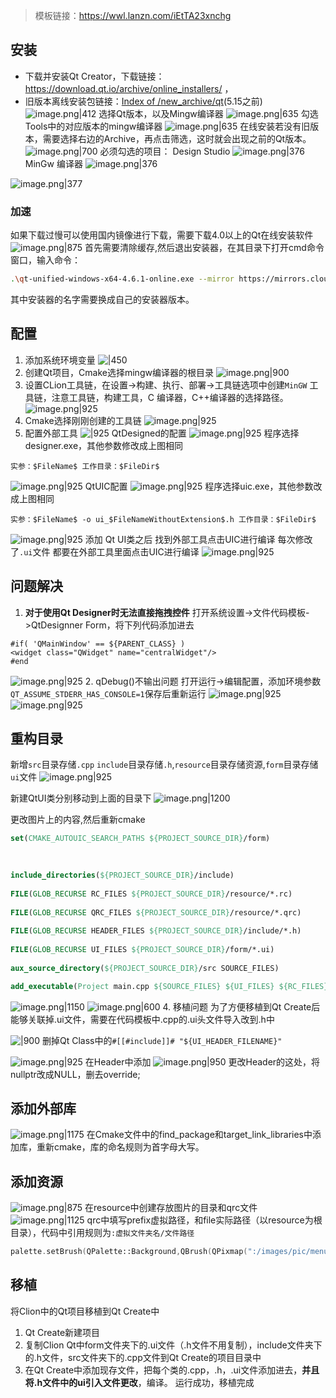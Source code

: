 >模板链接：https://wwl.lanzn.com/iEtTA23xnchg

## 安装
*  下载并安装Qt Creator，下载链接：https://download.qt.io/archive/online_installers/ ，
*  旧版本离线安装包链接：[Index of /new_archive/qt](https://download.qt.io/new_archive/qt/)(5.15之前)
![image.png|412](https://cdn.jsdelivr.net/gh/xuezhaorong/Picgo//Source/fix-dir/picgo/picgo-clipboard-images/2024/07/14/21-44-29-29434fa041dedbce19306b57e76874b2-20240714214428-207ecd.png)
选择Qt版本，以及Mingw编译器
![image.png|635](https://cdn.jsdelivr.net/gh/xuezhaorong/Picgo//Source/fix-dir/picgo/picgo-clipboard-images/2024/07/20/17-53-03-5435fc01ca40be1de861396f19d02d06-20240720175302-ad8d9a.png)
勾选Tools中的对应版本的mingw编译器
![image.png|635](https://cdn.jsdelivr.net/gh/xuezhaorong/Picgo//Source/fix-dir/picgo/picgo-clipboard-images/2024/07/20/17-53-43-e0688618b2f93acda8030e53f3aa76cc-20240720175343-2803f2.png)
在线安装若没有旧版本，需要选择右边的Archive，再点击筛选，这时就会出现之前的Qt版本。
![image.png|700](https://cdn.jsdelivr.net/gh/xuezhaorong/Picgo//Source/fix-dir/picgo/picgo-clipboard-images/2024/07/21/13-13-59-e34515fd70441a20f0958d2c1a023c62-20240721131358-e60632.png)
必须勾选的项目：
Design Studio
![image.png|376](https://cdn.jsdelivr.net/gh/xuezhaorong/Picgo//Source/fix-dir/picgo/picgo-clipboard-images/2024/07/21/13-31-58-66dc57685fa0d0cd24865fd399ddba11-20240721133158-7bcd67.png)
MinGw 编译器
![image.png|376](https://cdn.jsdelivr.net/gh/xuezhaorong/Picgo//Source/fix-dir/picgo/picgo-clipboard-images/2024/07/21/13-32-41-44782659ce937d45852e166f2ed12e72-20240721133241-ae5508.png)

![image.png|377](https://cdn.jsdelivr.net/gh/xuezhaorong/Picgo//Source/fix-dir/picgo/picgo-clipboard-images/2024/07/21/13-33-21-3912408593fbed6cda82c82dbc66dee2-20240721133320-56d191.png)
 ### 加速
 如果下载过慢可以使用国内镜像进行下载，需要下载4.0以上的Qt在线安装软件
 ![image.png|875](https://cdn.jsdelivr.net/gh/xuezhaorong/Picgo//Source/fix-dir/picgo/picgo-clipboard-images/2024/07/21/17-44-27-21447ab4bef3be25a7a1deef5b0b2cbf-20240721174426-1c3f92.png)
首先需要清除缓存,然后退出安装器，在其目录下打开cmd命令窗口，输入命令：
```bash
.\qt-unified-windows-x64-4.6.1-online.exe --mirror https://mirrors.cloud.tencent.com/qt/
```
其中安装器的名字需要换成自己的安装器版本。

## 配置
1. 添加系统环境变量
![|450](https://cdn.jsdelivr.net/gh/xuezhaorong/Picgo//Source/fix-dir/picgo/picgo-clipboard-images/2024/07/08/14-29-25-54ea32c9466723c7369e07d5c5e5e7ed-20240708142924-ddde96.png)
3. 创建Qt项目，Cmake选择mingw编译器的根目录
![image.png|900](https://cdn.jsdelivr.net/gh/xuezhaorong/Picgo//Source/fix-dir/picgo/picgo-clipboard-images/2024/07/08/14-47-52-61858f56ebf189b16d98f35bad90b05e-20240708144752-c5c7c6.png)
4. 设置CLion工具链，在设置->构建、执行、部署->工具链选项中创建`MinGW` 工具链，注意工具链，构建工具，C 编译器，C++编译器的选择路径。
![image.png|925](https://cdn.jsdelivr.net/gh/xuezhaorong/Picgo//Source/fix-dir/picgo/picgo-clipboard-images/2024/07/08/14-50-12-14586e1badef4ddbd1c1d4bfae4d1687-20240708145011-02e3e1.png)
5. Cmake选择刚刚创建的工具链
![image.png|925](https://cdn.jsdelivr.net/gh/xuezhaorong/Picgo//Source/fix-dir/picgo/picgo-clipboard-images/2024/07/08/14-51-44-fd41370da7a306fc836b47aa3ba0ea8a-20240708145144-31bfb6.png)
6. 配置外部工具
![|925](https://cdn.jsdelivr.net/gh/xuezhaorong/Picgo//Source/fix-dir/picgo/picgo-clipboard-images/2024/07/08/17-21-10-fc5fa9ef6930b4373ccad4dd012f0f31-20240708172109-cdbe9c.png)
QtDesigned的配置
![image.png|925](https://cdn.jsdelivr.net/gh/xuezhaorong/Picgo//Source/fix-dir/picgo/picgo-clipboard-images/2024/07/08/17-23-34-ab160750c8ca2d3165ea679913d9309e-20240708172333-98eb48.png)
程序选择designer.exe，其他参数修改成上图相同
```
实参：$FileName$ 工作目录：$FileDir$
```

![image.png|925](https://cdn.jsdelivr.net/gh/xuezhaorong/Picgo//Source/fix-dir/picgo/picgo-clipboard-images/2024/07/08/17-22-40-501b60ac6c0c1f7b1a5106fcb791a3d8-20240708172240-77abb3.png)
QtUIC配置
![image.png|925](https://cdn.jsdelivr.net/gh/xuezhaorong/Picgo//Source/fix-dir/picgo/picgo-clipboard-images/2024/07/08/17-26-32-0bda44009abf8f7060bdd50b7aec9156-20240708172631-d70bc8.png)
程序选择uic.exe，其他参数改成上图相同
```
实参：$FileName$ -o ui_$FileNameWithoutExtension$.h 工作目录：$FileDir$
```
![image.png|925](https://cdn.jsdelivr.net/gh/xuezhaorong/Picgo//Source/fix-dir/picgo/picgo-clipboard-images/2024/07/08/17-27-05-0a94c8c527ac04138651b183c7626d58-20240708172704-c41c6e.png)
添加 Qt UI类之后 找到外部工具点击UIC进行编译 每次修改了`.ui`文件 都要在外部工具里面点击UIC进行编译
![image.png|925](https://cdn.jsdelivr.net/gh/xuezhaorong/Picgo//Source/fix-dir/picgo/picgo-clipboard-images/2024/07/08/17-29-22-639614bf7e3f4a87a29f7d6df2f9db99-20240708172922-b5a5cc.png)

## 问题解决
1. **对于使用Qt Designer时无法直接拖拽控件**
打开系统设置->文件代码模板->QtDesignner Form，将下列代码添加进去
```
#if( 'QMainWindow' == ${PARENT_CLASS} )
<widget class="QWidget" name="centralWidget"/>
#end
```
![image.png|925](https://cdn.jsdelivr.net/gh/xuezhaorong/Picgo//Source/fix-dir/picgo/picgo-clipboard-images/2024/07/08/19-25-42-6446bb23edaf823eb335733af8d06161-20240708192542-5087a4.png)
2. qDebug()不输出问题
打开运行->编辑配置，添加环境参数`QT_ASSUME_STDERR_HAS_CONSOLE=1`保存后重新运行
![image.png|925](https://cdn.jsdelivr.net/gh/xuezhaorong/Picgo//Source/fix-dir/picgo/picgo-clipboard-images/2024/07/08/19-32-07-6d7d3840fcc2ff3fbde045f49106b51c-20240708193207-987bf2.png)
![image.png|925](https://cdn.jsdelivr.net/gh/xuezhaorong/Picgo//Source/fix-dir/picgo/picgo-clipboard-images/2024/07/08/19-33-15-d5ebc0fcb49b1eda9e0085f21adb0ec1-20240708193314-1a8f17.png)
## 重构目录
 新增`src`目录存储`.cpp` `include`目录存储`.h`,`resource`目录存储资源,`form`目录存储`ui`文件
![image.png|925](https://cdn.jsdelivr.net/gh/xuezhaorong/Picgo//Source/fix-dir/picgo/picgo-clipboard-images/2024/07/08/22-41-42-9b290a7b96041a087fb7c5179987ca57-20240708224141-d9b66d.png)

新建QtUI类分别移动到上面的目录下
![image.png|1200](https://cdn.jsdelivr.net/gh/xuezhaorong/Picgo//Source/fix-dir/picgo/picgo-clipboard-images/2024/07/08/22-42-33-95f6223b5674dc97db36034cafb0c407-20240708224233-067c45.png)

更改图片上的内容,然后重新cmake
```cmake
set(CMAKE_AUTOUIC_SEARCH_PATHS ${PROJECT_SOURCE_DIR}/form)  
  

  
include_directories(${PROJECT_SOURCE_DIR}/include)  
  
FILE(GLOB_RECURSE RC_FILES ${PROJECT_SOURCE_DIR}/resource/*.rc)  
  
FILE(GLOB_RECURSE QRC_FILES ${PROJECT_SOURCE_DIR}/resource/*.qrc)  
  
FILE(GLOB_RECURSE HEADER_FILES ${PROJECT_SOURCE_DIR}/include/*.h)  
  
FILE(GLOB_RECURSE UI_FILES ${PROJECT_SOURCE_DIR}/form/*.ui)  
  
aux_source_directory(${PROJECT_SOURCE_DIR}/src SOURCE_FILES)

add_executable(Project main.cpp ${SOURCE_FILES} ${UI_FILES} ${RC_FILES} ${QRC_FILES} ${HEADER_FILES})
```
![image.png|1150](https://cdn.jsdelivr.net/gh/xuezhaorong/Picgo//Source/fix-dir/picgo/picgo-clipboard-images/2024/07/08/22-45-19-0a77d9f7afc59415c5ec1436e481518a-20240708224519-22ffcf.png)
![image.png|600](https://cdn.jsdelivr.net/gh/xuezhaorong/Picgo//Source/fix-dir/picgo/picgo-clipboard-images/2024/07/08/22-46-33-ff18fa7f40f629bbaa4888b2b2f0704f-20240708224633-2cc301.png)
4. 移植问题
为了方便移植到Qt Create后能够关联掉.ui文件，需要在代码模板中.cpp的.ui头文件导入改到.h中

![|900](https://cdn.jsdelivr.net/gh/xuezhaorong/Picgo//Source/fix-dir/https/cdn.jsdelivr.net/gh/xuezhaorong/Picgo/Source/fix-dir/picgo/picgo-clipboard-images/2024/07/14/2024/07/14/22-04-23-9f1633448b92f93ffb0be3893ef5ccde-22-03-44-9f1633448b92f93ffb0be3893ef5ccde-20240714220344-f1ba15-fad5d8.png)
删掉Qt Class中的`#[[#include]]# "${UI_HEADER_FILENAME}"`

![image.png|925](https://cdn.jsdelivr.net/gh/xuezhaorong/Picgo//Source/fix-dir/picgo/picgo-clipboard-images/2024/07/14/22-05-25-bfd8645a0038bd513d8515f8f634fd2a-20240714220525-b52dbe.png)
在Header中添加
![image.png|950](https://cdn.jsdelivr.net/gh/xuezhaorong/Picgo//Source/fix-dir/picgo/picgo-clipboard-images/2024/07/15/22-11-01-3f8c4fa8846c784aac892ab7e2fc4bcc-20240715221100-30b1f0.png)
更改Header的这处，将nullptr改成NULL，删去override;

## 添加外部库
![image.png|1175](https://cdn.jsdelivr.net/gh/xuezhaorong/Picgo//Source/fix-dir/picgo/picgo-clipboard-images/2024/07/15/22-36-18-412355e749ab35d08a486f2f750cad08-20240715223617-daa453.png)
在Cmake文件中的find_package和target_link_libraries中添加库，重新cmake，库的命名规则为首字母大写。

##  添加资源
![image.png|875](https://cdn.jsdelivr.net/gh/xuezhaorong/Picgo//Source/fix-dir/picgo/picgo-clipboard-images/2024/07/15/23-00-23-7e708bdd33a4ea7a1cc73fea4aaf86c8-20240715230022-ac64c2.png)
在resource中创建存放图片的目录和qrc文件
![image.png|1125](https://cdn.jsdelivr.net/gh/xuezhaorong/Picgo//Source/fix-dir/picgo/picgo-clipboard-images/2024/07/15/23-00-55-8a1662511d9f7a894578d1f581c54957-20240715230055-7f8008.png)
qrc中填写prefix虚拟路径，和file实际路径（以resource为根目录），代码中引用规则为`:虚拟文件夹名/文件路径`
```c++
palette.setBrush(QPalette::Background,QBrush(QPixmap(":/images/pic/menuUi.jpg")));
```

## 移植
将Clion中的Qt项目移植到Qt Create中
1.  Qt Create新建项目
2.  复制Clion Qt中form文件夹下的.ui文件（.h文件不用复制），include文件夹下的.h文件，src文件夹下的.cpp文件到Qt Create的项目目录中
3. 在Qt Create中添加现存文件，把每个类的.cpp，.h，.ui文件添加进去，**并且将.h文件中的ui引入文件更改**，编译。
运行成功，移植完成